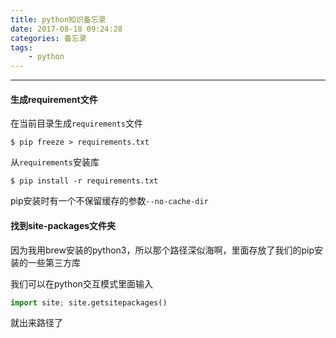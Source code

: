 ```yaml
---
title: python知识备忘录
date: 2017-08-18 09:24:28
categories: 备忘录
tags:
    - python
---
```

***

#### 生成requirement文件

在当前目录生成`requirements`文件

```shell
$ pip freeze > requirements.txt
```

从`requirements`安装库

```shell
$ pip install -r requirements.txt
```

pip安装时有一个不保留缓存的参数`--no-cache-dir`

#### 找到site-packages文件夹

因为我用brew安装的python3，所以那个路径深似海啊，里面存放了我们的pip安装的一些第三方库

我们可以在python交互模式里面输入

```python
import site; site.getsitepackages()
```
就出来路径了





